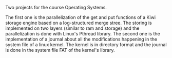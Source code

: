 Two projects for the course Operating Systems.

The first one is the parallelization of the get and put functions of a Kiwi storage engine based on a log-structured merge stree. The storing is implemented on two layers (similar to ram and storage) and the parallelization is done with Linux's Pthread library.
The second one is the implementation of a journal about all the modifications happening in the system file of a linux kernel. The kernel is in directory format and the journal is done in the system file FAT of the kernel's library.
